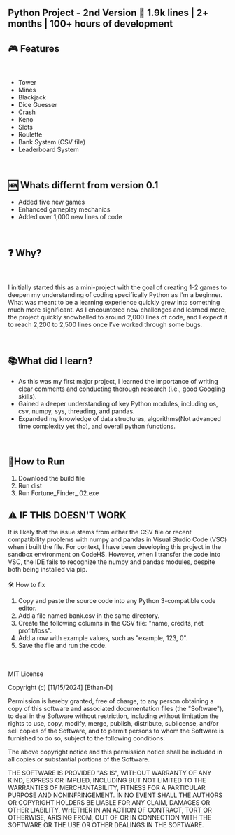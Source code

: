 Python Project - 2nd Version
🚀 1.9k lines | 2+ months | 100+ hours of development
<br>
-
🎮 Features
-------
<br>

* Tower
* Mines
* Blackjack
* Dice Guesser
* Crash
* Keno
* Slots
* Roulette
* Bank System (CSV file)
* Leaderboard System

<br>

🆕 Whats differnt from version 0.1
-
* Added five new games
* Enhanced gameplay mechanics
* Added over 1,000 new lines of code
<br>

❓ **Why?**
-
<br>

I initially started this as a mini-project with the goal of creating 1-2 games to deepen my understanding of coding specifically Python as I'm a beginner. What was meant to be a learning experience quickly grew into something much more significant. As I encountered new challenges and learned more, the project quickly snowballed to around 2,000 lines of code, and I expect it to reach 2,200 to 2,500 lines once I’ve worked through some bugs.

<br>

📚**What did I learn?**
-

* As this was my first major project, I learned the importance of writing clear comments and conducting thorough research (i.e., good Googling skills).
* Gained a deeper understanding of key Python modules, including os, csv, numpy, sys, threading, and pandas.
* Expanded my knowledge of data structures, algorithms(Not advanced time complexity yet tho), and overall python functions.

<br>

🚀**How to Run**
-
1. Download the build file
2. Run dist
3. Run Fortune_Finder_.02.exe

⚠️ **IF THIS DOESN'T WORK**
-
It is likely that the issue stems from either the CSV file or recent compatibility problems with numpy and pandas in Visual Studio Code (VSC) when i built the file. For context, I have been developing this project in the sandbox environment on CodeHS. However, when I transfer the code into VSC, the IDE fails to recognize the numpy and pandas modules, despite both being installed via pip.
<br>
<br>
🛠️ How to fix
<br>
1. Copy and paste the source code into any Python 3-compatible code editor.
2. Add a file named bank.csv in the same directory.
3. Create the following columns in the CSV file: "name, credits, net profit/loss".
4. Add a row with example values, such as "example, 123, 0".
5. Save the file and run the code.




<br>
<br>
MIT License

Copyright (c) [11/15/2024] [Ethan-D]

Permission is hereby granted, free of charge, to any person obtaining a copy
of this software and associated documentation files (the "Software"), to deal
in the Software without restriction, including without limitation the rights
to use, copy, modify, merge, publish, distribute, sublicense, and/or sell
copies of the Software, and to permit persons to whom the Software is
furnished to do so, subject to the following conditions:

The above copyright notice and this permission notice shall be included in all
copies or substantial portions of the Software.

THE SOFTWARE IS PROVIDED "AS IS", WITHOUT WARRANTY OF ANY KIND, EXPRESS OR
IMPLIED, INCLUDING BUT NOT LIMITED TO THE WARRANTIES OF MERCHANTABILITY,
FITNESS FOR A PARTICULAR PURPOSE AND NONINFRINGEMENT. IN NO EVENT SHALL THE
AUTHORS OR COPYRIGHT HOLDERS BE LIABLE FOR ANY CLAIM, DAMAGES OR OTHER
LIABILITY, WHETHER IN AN ACTION OF CONTRACT, TORT OR OTHERWISE, ARISING FROM,
OUT OF OR IN CONNECTION WITH THE SOFTWARE OR THE USE OR OTHER DEALINGS IN THE
SOFTWARE.
